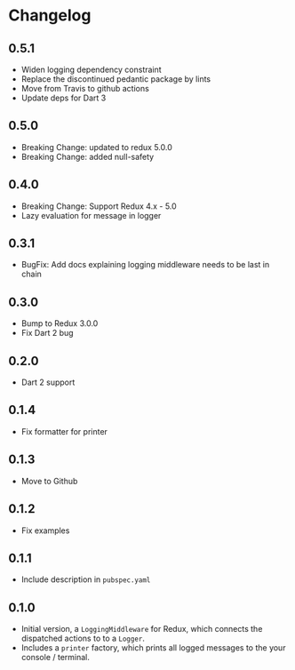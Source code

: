 # Changelog

## 0.5.1

  - Widen logging dependency constraint 
  - Replace the discontinued pedantic package by lints
  - Move from Travis to github actions
  - Update deps for Dart 3

## 0.5.0

  - Breaking Change: updated to redux 5.0.0
  - Breaking Change: added null-safety

## 0.4.0

  - Breaking Change: Support Redux 4.x - 5.0
  - Lazy evaluation for message in logger

## 0.3.1

  - BugFix: Add docs explaining logging middleware needs to be last in chain

## 0.3.0

  - Bump to Redux 3.0.0
  - Fix Dart 2 bug

## 0.2.0

  - Dart 2 support

## 0.1.4

  - Fix formatter for printer

## 0.1.3

  - Move to Github

## 0.1.2

  - Fix examples

## 0.1.1

  - Include description in `pubspec.yaml`

## 0.1.0

  - Initial version, a `LoggingMiddleware` for Redux, which connects the dispatched actions to to a `Logger`. 
  - Includes a `printer` factory, which prints all logged messages to the your console / terminal.
